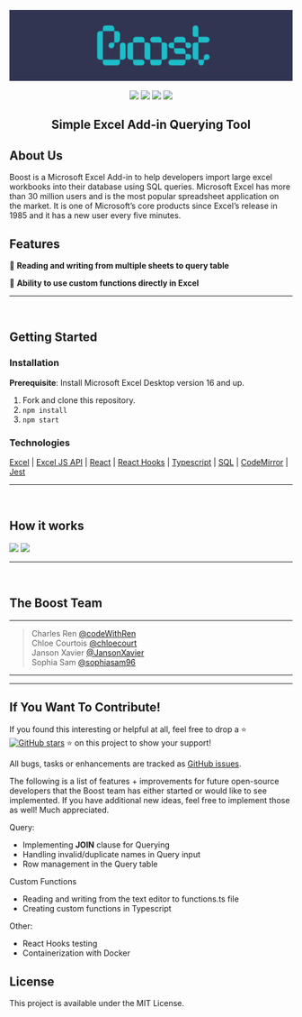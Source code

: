![](/assets/boost-banner.png) 
<!-- <p align="center">
 <img src="./kafka_sprout_logo_v3.svg" width="400" height="320">
</p> -->

<p align="center">
  <img src="https://img.shields.io/badge/License-MIT-green.svg" />
  <img src="https://img.shields.io/badge/PRs-welcome-brightgreen.svg?style=flat-square)](http://makeapullrequest.com"/>
  <img src="https://img.shields.io/badge/contributions-welcome-brightgreen.svg?style=flat)](https://github.com/dwyl/esta/issues"/>
  <img src="https://travis-ci.org/boennemann/badges.svg?branch=master" /> 
</p>

<h2 align="center">Simple Excel Add-in Querying Tool</h2>

## About Us
Boost is a Microsoft Excel Add-in to help developers import large excel workbooks into their database using SQL queries. Microsoft Excel has more than 30 million users and is the most popular spreadsheet application on the market. It is one of Microsoft’s core products since Excel’s release in 1985 and it has a new user every five minutes.

## Features

📝 **Reading and writing from multiple sheets to query table**

💪 **Ability to use custom functions directly in Excel**

***
<br>

## Getting Started

### Installation

**Prerequisite**: Install Microsoft Excel Desktop version 16 and up.

1. Fork and clone this repository.
2. ```npm install```
3. ```npm start```

### Technologies
[Excel](https://www.microsoft.com/en-us/microsoft-365/excel) | [Excel JS API](https://docs.microsoft.com/en-us/office/dev/add-ins/reference/overview/excel-add-ins-reference-overview) | [React](https://reactjs.org/) | [React Hooks](https://reactjs.org/docs/hooks-intro.html) |  [Typescript](https://www.typescriptlang.org/) | [SQL](https://www.postgresql.org/) | [CodeMirror](https://codemirror.net/) | [Jest](https://jestjs.io/)

***
<br>

 ## How it works


![](/assets/boost-demo-ver_test.gif)
![](/assets/boost-demo-wide-test.gif)
<!--
7. The latest version of Spearmint adopted testing capability for Vue.js. The [Vue Test Utils](https://vu8e-test-utils.vuejs.org/) library has been utilized to test your **Vue.js** application. 

![](/)

<br>

## Demos

### Demo Title Here
![](/)
 -->

***
<br>

## The Boost Team
<hr>

> Charles Ren [@codeWithRen](https://github.com/codeWithRen) <br />
> Chloe Courtois [@chloecourt](https://github.com/chloecourt) <br />
> Janson Xavier  [@JansonXavier](https://github.com/JansonXavier) <br />
> Sophia Sam  [@sophiasam96](https://github.com/sophiasam96) <br />

<hr>

***

## If You Want To Contribute!

If you found this interesting or helpful at all, feel free to drop a :star: [![GitHub stars](https://img.shields.io/github/stars/oslabs-beta/Boost?style=social&label=Star&)](https://github.com/oslabs-beta/Boost/stargazers) :star: on this project to show your support!

All bugs, tasks or enhancements are tracked as <a href="https://github.com/oslabs-beta/Boost/issues">GitHub issues</a>. 

The following is a list of features + improvements for future open-source developers that the Boost team has either started or would like to see implemented. If you have additional new ideas, feel free to implement those as well! Much appreciated. 

Query:
- Implementing **JOIN** clause for Querying 
- Handling invalid/duplicate names in Query input
- Row management in the Query table

Custom Functions
- Reading and writing from the text editor to functions.ts file
- Creating custom functions in Typescript

Other: 
- React Hooks testing
- Containerization with Docker

## License
This project is available under the MIT License.
